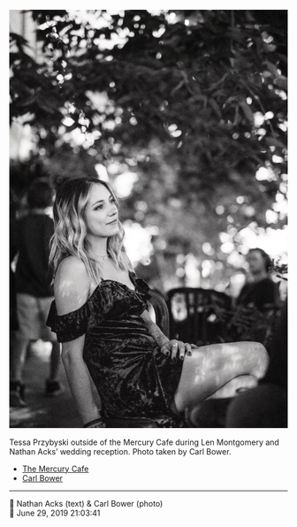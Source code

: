 ![Tessa Przybyski outside of the Mercury Cafe](assets/bdbae70d20236b327f6e9efbcfa877f5.webp)

Tessa Przybyski outside of the Mercury Cafe during Len Montgomery and Nathan Acks’ wedding reception. Photo taken by Carl Bower.

* [The Mercury Cafe](http://mercurycafe.com)
* [Carl Bower](https://carlbowerphotos.com)

- - - -

<span aria-hidden="true">👥</span> Nathan Acks (text) & Carl Bower (photo)  
<span aria-hidden="true">📅</span> June 29, 2019 21:03:41
